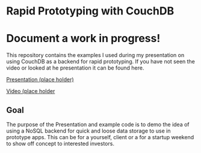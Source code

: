 Rapid Prototyping with CouchDB
=======================

Document a work in progress!
==========================

This repository contains the examples I used during my presentation on using CouchDB as a backend for rapid prototyping.
If you have not seen the video or looked at he presentation it can be found here.

[Presentation (place holder)](http://example.com)

[Video (place holder](http://example.com)

Goal
--------
The purpose of the Presentation and example code is to demo the idea of using a NoSQL backend for quick and loose 
data storage to use in prototype apps. This can be for a yourself, client or a for a startup weekend to show off 
concept to interested investors.

